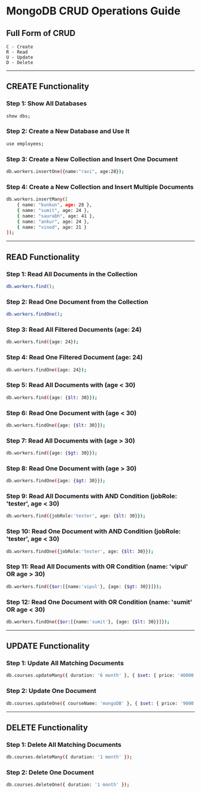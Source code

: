 # MongoDB CRUD Operations Guide

## Full Form of CRUD

```
C - Create
R - Read
U - Update
D - Delete
```

---

## CREATE Functionality

### Step 1: Show All Databases
```sh
show dbs;
```

### Step 2: Create a New Database and Use It
```sh
use employees;
```

### Step 3: Create a New Collection and Insert One Document
```sh
db.workers.insertOne({name:"ravi", age:28});
```

### Step 4: Create a New Collection and Insert Multiple Documents
```sh
db.workers.insertMany([
    { name: "kunkun", age: 28 },
    { name: "sumit", age: 24 },
    { name: "saurabh", age: 41 },
    { name: "ankur", age: 24 },
    { name: "vinod", age: 21 }
]);
```

---

## READ Functionality

### Step 1: Read All Documents in the Collection
```sh
db.workers.find();
```

### Step 2: Read One Document from the Collection
```sh
db.workers.findOne();
```

### Step 3: Read All Filtered Documents (age: 24)
```sh
db.workers.find({age: 24});
```

### Step 4: Read One Filtered Document (age: 24)
```sh
db.workers.findOne({age: 24});
```

### Step 5: Read All Documents with (age < 30)
```sh
db.workers.find({age: {$lt: 30}});
```

### Step 6: Read One Document with (age < 30)
```sh
db.workers.findOne({age: {$lt: 30}});
```

### Step 7: Read All Documents with (age > 30)
```sh
db.workers.find({age: {$gt: 30}});
```

### Step 8: Read One Document with (age > 30)
```sh
db.workers.findOne({age: {$gt: 30}});
```

### Step 9: Read All Documents with AND Condition (jobRole: 'tester', age < 30)
```sh
db.workers.find({jobRole:'tester', age: {$lt: 30}});
```

### Step 10: Read One Document with AND Condition (jobRole: 'tester', age < 30)
```sh
db.workers.findOne({jobRole:'tester', age: {$lt: 30}});
```

### Step 11: Read All Documents with OR Condition (name: 'vipul' OR age > 30)
```sh
db.workers.find({$or:[{name:'vipul'}, {age: {$gt: 30}}]});
```

### Step 12: Read One Document with OR Condition (name: 'sumit' OR age < 30)
```sh
db.workers.findOne({$or:[{name:'sumit'}, {age: {$lt: 30}}]});
```

---

## UPDATE Functionality

### Step 1: Update All Matching Documents
```sh
db.courses.updateMany({ duration: '6 month' }, { $set: { price: '40000' } });
```

### Step 2: Update One Document
```sh
db.courses.updateOne({ courseName: 'mongoDB' }, { $set: { price: '9000' } });
```

---

## DELETE Functionality

### Step 1: Delete All Matching Documents
```sh
db.courses.deleteMany({ duration: '1 month' });
```

### Step 2: Delete One Document
```sh
db.courses.deleteOne({ duration: '1 month' });
```